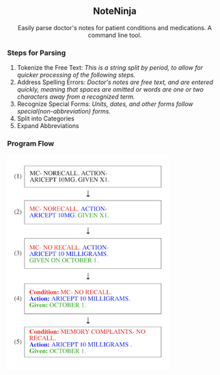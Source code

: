 <p align="center">
  <h2 align="center">NoteNinja</h3>

  <p align="center">
     Easily parse doctor's notes for patient conditions and medications. A command line tool.
    <br>
  <h3>Steps for Parsing</h3>
  <ol >
  <li>Tokenize the Free Text: <i>This is a string split by period, to allow for quicker processing of the following steps.</i></li>
    <li>Address Spelling Errors: <i>Doctor's notes are free text, and are entered quickly, meaning that spaces are omitted or words are one or two characters away from a recognized term.</i></li>
 <li>Recognize Special Forms: <i>Units, dates, and other forms follow special(non-abbreviation) forms.</i></li>
  <li>Split into Categories</li>
 <li>Expand Abbreviations</li>
  </ol>
    <h3>Program Flow</h3>

  <img src="schema.png" height="502">
  </p>
</p>
